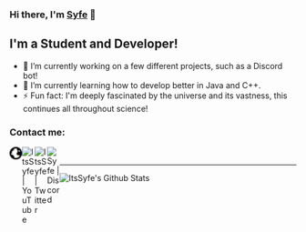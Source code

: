 <!--
**ItsSyfe/ItsSyfe** is a ✨ _special_ ✨ repository because its `README.md` (this file) appears on your GitHub profile.
-->

### Hi there, I'm [Syfe][website] 👋

## I'm a Student and Developer!

- 🔭 I’m currently working on a few different projects, such as a Discord bot!
- 🌱 I’m currently learning how to develop better in Java and C++.
- ⚡ Fun fact: I'm deeply fascinated by the universe and its vastness, this continues all throughout science!

### Contact me:

[<img align="left" alt="itssyfe.github.io" width="22px" src="https://raw.githubusercontent.com/iconic/open-iconic/master/svg/globe.svg" />][website]
[<img align="left" alt="ItsSyfe | YouTube" width="22px" src="https://cdn.jsdelivr.net/npm/simple-icons@v3/icons/youtube.svg" />][youtube]
[<img align="left" alt="ItsSyfe | Twitter" width="22px" src="https://cdn.jsdelivr.net/npm/simple-icons@v3/icons/twitter.svg" />][twitter]
[<img align="left" alt="Syfe | Discord" width="22px" src="https://cdn.jsdelivr.net/npm/simple-icons@v3/icons/discord.svg" />][discord]

<br />

---

<img align="left" alt="ItsSyfe's Github Stats" src="https://github-readme-stats.codestackr.vercel.app/api?username=ItsSyfer&show_icons=true&hide_border=true" />

[website]: https://itssyfe.github.io
[twitter]: https://twitter.com/ItsSyfe
[youtube]: https://www.youtube.com/channel/UCJDtOcWciOb2RN-Kf4qJ6GA
[discord]: https://dsc.bio/syfe

